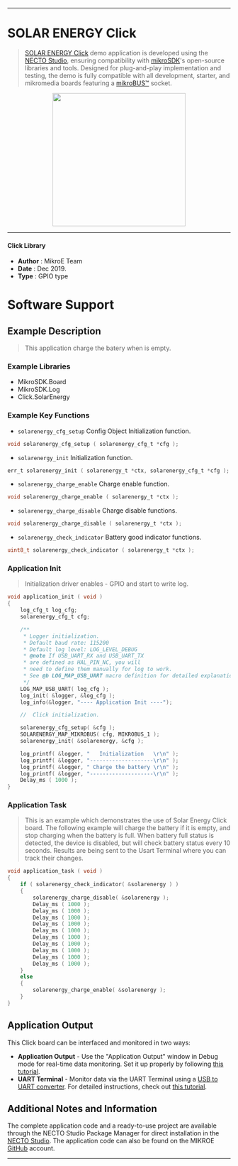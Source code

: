 
---
# SOLAR ENERGY Click

> [SOLAR ENERGY Click](https://www.mikroe.com/?pid_product=MIKROE-2814) demo application is developed using
the [NECTO Studio](https://www.mikroe.com/necto), ensuring compatibility with [mikroSDK](https://www.mikroe.com/mikrosdk)'s
open-source libraries and tools. Designed for plug-and-play implementation and testing, the demo is fully compatible with
all development, starter, and mikromedia boards featuring a [mikroBUS&trade;](https://www.mikroe.com/mikrobus) socket.

<p align="center">
  <img src="https://www.mikroe.com/?pid_product=MIKROE-2814&image=1" height=300px>
</p>

---

#### Click Library

- **Author**        : MikroE Team
- **Date**          : Dec 2019.
- **Type**          : GPIO type

# Software Support

## Example Description

> This application charge the batery when is empty.

### Example Libraries

- MikroSDK.Board
- MikroSDK.Log
- Click.SolarEnergy

### Example Key Functions

- `solarenergy_cfg_setup` Config Object Initialization function. 
```c
void solarenergy_cfg_setup ( solarenergy_cfg_t *cfg );
``` 
 
- `solarenergy_init` Initialization function. 
```c
err_t solarenergy_init ( solarenergy_t *ctx, solarenergy_cfg_t *cfg );
```

- `solarenergy_charge_enable` Charge enable function. 
```c
void solarenergy_charge_enable ( solarenergy_t *ctx );
```
 
- `solarenergy_charge_disable` Charge disable functions. 
```c
void solarenergy_charge_disable ( solarenergy_t *ctx );
```

- `solarenergy_check_indicator` Battery good indicator functions. 
```c
uint8_t solarenergy_check_indicator ( solarenergy_t *ctx );
```

### Application Init

> Initialization driver enables - GPIO and start to write log.

```c
void application_init ( void )
{
    log_cfg_t log_cfg;
    solarenergy_cfg_t cfg;

    /** 
     * Logger initialization.
     * Default baud rate: 115200
     * Default log level: LOG_LEVEL_DEBUG
     * @note If USB_UART_RX and USB_UART_TX 
     * are defined as HAL_PIN_NC, you will 
     * need to define them manually for log to work. 
     * See @b LOG_MAP_USB_UART macro definition for detailed explanation.
     */
    LOG_MAP_USB_UART( log_cfg );
    log_init( &logger, &log_cfg );
    log_info(&logger, "---- Application Init ----");

    //  Click initialization.

    solarenergy_cfg_setup( &cfg );
    SOLARENERGY_MAP_MIKROBUS( cfg, MIKROBUS_1 );
    solarenergy_init( &solarenergy, &cfg );

    log_printf( &logger, "   Initialization   \r\n" );
    log_printf( &logger, "--------------------\r\n" );
    log_printf( &logger, " Charge the battery \r\n" );
    log_printf( &logger, "--------------------\r\n" );
    Delay_ms ( 1000 );
}
```

### Application Task

> This is an example which demonstrates the use of Solar Energy Click board. The following example will charge the battery if it is empty, and stop charging when the battery is full. When battery full status is detected, the device is disabled, but will check battery status every 10 seconds. Results are being sent to the Usart Terminal where you can track their changes.

```c
void application_task ( void )
{
    if ( solarenergy_check_indicator( &solarenergy ) )
    {
        solarenergy_charge_disable( &solarenergy );
        Delay_ms ( 1000 );
        Delay_ms ( 1000 );
        Delay_ms ( 1000 );
        Delay_ms ( 1000 );
        Delay_ms ( 1000 );
        Delay_ms ( 1000 );
        Delay_ms ( 1000 );
        Delay_ms ( 1000 );
        Delay_ms ( 1000 );
        Delay_ms ( 1000 );
    }
    else
    {
        solarenergy_charge_enable( &solarenergy );
    }
}
```

## Application Output

This Click board can be interfaced and monitored in two ways:
- **Application Output** - Use the "Application Output" window in Debug mode for real-time data monitoring.
Set it up properly by following [this tutorial](https://www.youtube.com/watch?v=ta5yyk1Woy4).
- **UART Terminal** - Monitor data via the UART Terminal using
a [USB to UART converter](https://www.mikroe.com/click/interface/usb?interface*=uart,uart). For detailed instructions,
check out [this tutorial](https://help.mikroe.com/necto/v2/Getting%20Started/Tools/UARTTerminalTool).

## Additional Notes and Information

The complete application code and a ready-to-use project are available through the NECTO Studio Package Manager for 
direct installation in the [NECTO Studio](https://www.mikroe.com/necto). The application code can also be found on
the MIKROE [GitHub](https://github.com/MikroElektronika/mikrosdk_click_v2) account.

---
